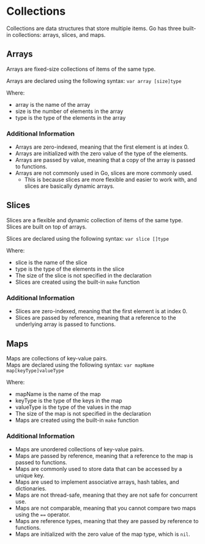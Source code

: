 # Collections

Collections are data structures that store multiple items. Go has three built-in collections: arrays, slices, and maps.

## Arrays
Arrays are fixed-size collections of items of the same type. 

Arrays are declared using the following syntax: `var array [size]type` 

Where:
- array is the name of the array
- size is the number of elements in the array
- type is the type of the elements in the array

### Additional Information
- Arrays are zero-indexed, meaning that the first element is at index 0.
- Arrays are initialized with the zero value of the type of the elements.
- Arrays are passed by value, meaning that a copy of the array is passed to functions.
- Arrays are not commonly used in Go, slices are more commonly used.
  - This is because slices are more flexible and easier to work with, and slices are basically dynamic arrays.

## Slices

Slices are a flexible and dynamic collection of items of the same type. \
Slices are built on top of arrays.

Slices are declared using the following syntax: `var slice []type`

Where:
- slice is the name of the slice
- type is the type of the elements in the slice
- The size of the slice is not specified in the declaration
- Slices are created using the built-in `make` function

### Additional Information
- Slices are zero-indexed, meaning that the first element is at index 0.
- Slices are passed by reference, meaning that a reference to the underlying array is passed to functions.

## Maps

Maps are collections of key-value pairs. \
Maps are declared using the following syntax: `var mapName map[keyType]valueType`

Where:
- mapName is the name of the map
- keyType is the type of the keys in the map
- valueType is the type of the values in the map
- The size of the map is not specified in the declaration
- Maps are created using the built-in `make` function

### Additional Information
- Maps are unordered collections of key-value pairs.
- Maps are passed by reference, meaning that a reference to the map is passed to functions.
- Maps are commonly used to store data that can be accessed by a unique key.
- Maps are used to implement associative arrays, hash tables, and dictionaries.
- Maps are not thread-safe, meaning that they are not safe for concurrent use.
- Maps are not comparable, meaning that you cannot compare two maps using the `==` operator.
- Maps are reference types, meaning that they are passed by reference to functions.
- Maps are initialized with the zero value of the map type, which is `nil`.